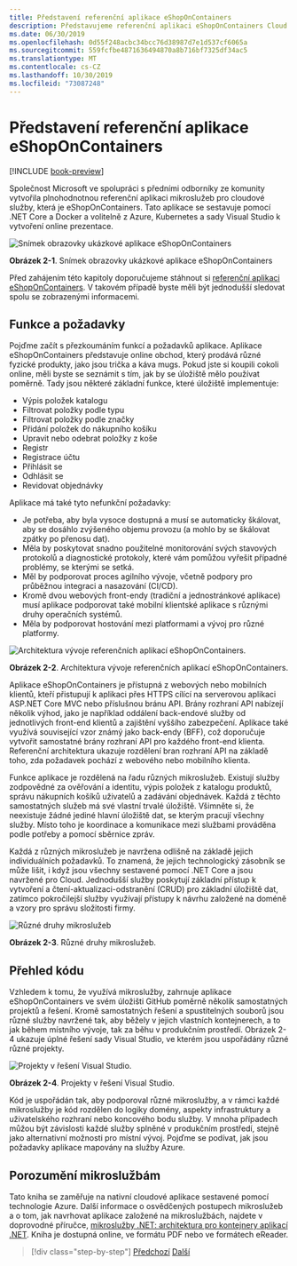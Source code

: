 ```yaml
---
title: Představení referenční aplikace eShopOnContainers
description: Představujeme referenční aplikaci eShopOnContainers Cloud Native mikroslužeb pro ASP.NET Core a Azure.
ms.date: 06/30/2019
ms.openlocfilehash: 0d55f248acbc34bcc76d38987d7e1d537cf6065a
ms.sourcegitcommit: 559fcfbe4871636494870a8b716bf7325df34ac5
ms.translationtype: MT
ms.contentlocale: cs-CZ
ms.lasthandoff: 10/30/2019
ms.locfileid: "73087248"
---
```

# <a name="introducing-eshoponcontainers-reference-app"></a>Představení referenční aplikace eShopOnContainers

[!INCLUDE [book-preview](../../../includes/book-preview.md)]

Společnost Microsoft ve spolupráci s předními odborníky ze komunity vytvořila plnohodnotnou referenční aplikaci mikroslužeb pro cloudové služby, která je eShopOnContainers. Tato aplikace se sestavuje pomocí .NET Core a Docker a volitelně z Azure, Kubernetes a sady Visual Studio k vytvoření online prezentace.

![Snímek obrazovky ukázkové aplikace eShopOnContainers](./media/eshoponcontainers-sample-app-screenshot.png)

**Obrázek 2-1**. Snímek obrazovky ukázkové aplikace eShopOnContainers

Před zahájením této kapitoly doporučujeme stáhnout si [referenční aplikaci eShopOnContainers](https://github.com/dotnet-architecture/eShopOnContainers). V takovém případě byste měli být jednodušší sledovat spolu se zobrazenými informacemi.

## <a name="features-and-requirements"></a>Funkce a požadavky

Pojďme začít s přezkoumáním funkcí a požadavků aplikace. Aplikace eShopOnContainers představuje online obchod, který prodává různé fyzické produkty, jako jsou trička a káva mugs. Pokud jste si koupili cokoli online, měli byste se seznámit s tím, jak by se úložiště mělo používat poměrně. Tady jsou některé základní funkce, které úložiště implementuje:

- Výpis položek katalogu
- Filtrovat položky podle typu
- Filtrovat položky podle značky
- Přidání položek do nákupního košíku
- Upravit nebo odebrat položky z koše
- Registr
- Registrace účtu
- Přihlásit se
- Odhlásit se
- Revidovat objednávky

Aplikace má také tyto nefunkční požadavky:

- Je potřeba, aby byla vysoce dostupná a musí se automaticky škálovat, aby se dosáhlo zvýšeného objemu provozu (a mohlo by se škálovat zpátky po přenosu dat).
- Měla by poskytovat snadno použitelné monitorování svých stavových protokolů a diagnostické protokoly, které vám pomůžou vyřešit případné problémy, se kterými se setká.
- Měl by podporovat proces agilního vývoje, včetně podpory pro průběžnou integraci a nasazování (CI/CD).
- Kromě dvou webových front-endy (tradiční a jednostránkové aplikace) musí aplikace podporovat také mobilní klientské aplikace s různými druhy operačních systémů.
- Měla by podporovat hostování mezi platformami a vývoj pro různé platformy.

![Architektura vývoje referenčních aplikací eShopOnContainers.](./media/eshoponcontainers-development-architecture.png)

**Obrázek 2-2**. Architektura vývoje referenčních aplikací eShopOnContainers.

Aplikace eShopOnContainers je přístupná z webových nebo mobilních klientů, kteří přistupují k aplikaci přes HTTPS cílící na serverovou aplikaci ASP.NET Core MVC nebo příslušnou bránu API. Brány rozhraní API nabízejí několik výhod, jako je například oddálení back-endové služby od jednotlivých front-end klientů a zajištění vyššího zabezpečení. Aplikace také využívá související vzor známý jako back-endy (BFF), což doporučuje vytvořit samostatné brány rozhraní API pro každého front-end klienta. Referenční architektura ukazuje rozdělení bran rozhraní API na základě toho, zda požadavek pochází z webového nebo mobilního klienta.

Funkce aplikace je rozdělená na řadu různých mikroslužeb. Existují služby zodpovědné za ověřování a identitu, výpis položek z katalogu produktů, správu nákupních košíků uživatelů a zadávání objednávek. Každá z těchto samostatných služeb má své vlastní trvalé úložiště. Všimněte si, že neexistuje žádné jediné hlavní úložiště dat, se kterým pracují všechny služby. Místo toho je koordinace a komunikace mezi službami prováděna podle potřeby a pomocí sběrnice zpráv.

Každá z různých mikroslužeb je navržena odlišně na základě jejich individuálních požadavků. To znamená, že jejich technologický zásobník se může lišit, i když jsou všechny sestavené pomocí .NET Core a jsou navržené pro Cloud. Jednodušší služby poskytují základní přístup k vytvoření a čtení-aktualizaci-odstranění (CRUD) pro základní úložiště dat, zatímco pokročilejší služby využívají přístupy k návrhu založené na doméně a vzory pro správu složitosti firmy.

![Různé druhy mikroslužeb](./media/different-kinds-of-microservices.png)

**Obrázek 2-3**. Různé druhy mikroslužeb.

## <a name="overview-of-the-code"></a>Přehled kódu

Vzhledem k tomu, že využívá mikroslužby, zahrnuje aplikace eShopOnContainers ve svém úložišti GitHub poměrně několik samostatných projektů a řešení. Kromě samostatných řešení a spustitelných souborů jsou různé služby navržené tak, aby běžely v jejich vlastních kontejnerech, a to jak během místního vývoje, tak za běhu v produkčním prostředí. Obrázek 2-4 ukazuje úplné řešení sady Visual Studio, ve kterém jsou uspořádány různé různé projekty.

![Projekty v řešení Visual Studio.](./media/projects-in-visual-studio-solution.png)

**Obrázek 2-4**. Projekty v řešení Visual Studio.

Kód je uspořádán tak, aby podporoval různé mikroslužby, a v rámci každé mikroslužby je kód rozdělen do logiky domény, aspekty infrastruktury a uživatelského rozhraní nebo koncového bodu služby. V mnoha případech můžou být závislosti každé služby splněné v produkčním prostředí, stejně jako alternativní možnosti pro místní vývoj. Pojďme se podívat, jak jsou požadavky aplikace mapovány na služby Azure.

## <a name="understanding-microservices"></a>Porozumění mikroslužbám

Tato kniha se zaměřuje na nativní cloudové aplikace sestavené pomocí technologie Azure. Další informace o osvědčených postupech mikroslužeb a o tom, jak navrhovat aplikace založené na mikroslužbách, najdete v doprovodné příručce, [mikroslužby .NET: architektura pro kontejnery aplikací .NET](https://dotnet.microsoft.com/learn/aspnet/microservices-architecture). Kniha je dostupná online, ve formátu PDF nebo ve formátech eReader.

>[!div class="step-by-step"]
>[Předchozí](candidate-apps.md)
>[Další](map-eshoponcontainers-azure-services.md)
